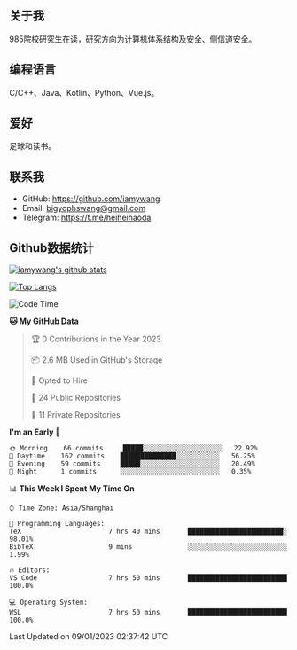## 关于我

985院校研究生在读，研究方向为计算机体系结构及安全、侧信道安全。

## 编程语言

C/C++、Java、Kotlin、Python、Vue.js。

## 爱好

足球和读书。

## 联系我

- GitHub: https://github.com/iamywang
- Email: bigyophswang@gmail.com
- Telegram: https://t.me/heiheihaoda

## Github数据统计

[![iamywang's github stats](https://github-readme-stats.vercel.app/api?username=iamywang&count_private=true&show_icons=true)]()

[![Top Langs](https://github-readme-stats.vercel.app/api/top-langs/?username=iamywang&layout=compact)]()

<!--START_SECTION:waka-->
![Code Time](http://img.shields.io/badge/Code%20Time-661%20hrs%2012%20mins-blue)

**🐱 My GitHub Data** 

> 🏆 0 Contributions in the Year 2023
 > 
> 📦 2.6 MB Used in GitHub's Storage 
 > 
> 💼 Opted to Hire
 > 
> 📜 24 Public Repositories 
 > 
> 🔑 11 Private Repositories  
 > 
**I'm an Early 🐤** 

```text
🌞 Morning    66 commits     █████░░░░░░░░░░░░░░░░░░░░   22.92% 
🌆 Daytime    162 commits    ██████████████░░░░░░░░░░░   56.25% 
🌃 Evening    59 commits     █████░░░░░░░░░░░░░░░░░░░░   20.49% 
🌙 Night      1 commits      ░░░░░░░░░░░░░░░░░░░░░░░░░   0.35%

```


📊 **This Week I Spent My Time On** 

```text
⌚︎ Time Zone: Asia/Shanghai

💬 Programming Languages: 
TeX                      7 hrs 40 mins       ████████████████████████░   98.01% 
BibTeX                   9 mins              ░░░░░░░░░░░░░░░░░░░░░░░░░   1.99%

🔥 Editors: 
VS Code                  7 hrs 50 mins       █████████████████████████   100.0%

💻 Operating System: 
WSL                      7 hrs 50 mins       █████████████████████████   100.0%

```


 Last Updated on 09/01/2023 02:37:42 UTC
<!--END_SECTION:waka-->
